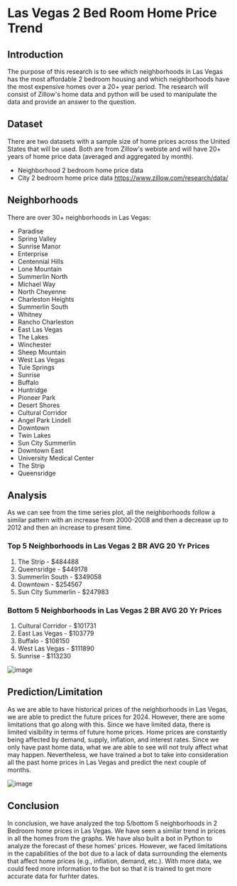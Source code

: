 # Las Vegas 2 Bed Room Home Price Trend

## Introduction
The purpose of this research is to see which neighborhoods in Las Vegas has the most affordable 2 bedroom housing and which neighborhoods have the most expensive homes over a 20+ year period. The research will consist of Zillow's home data and python will be used to manipulate the data and provide an answer to the question.

## Dataset
There are two datasets with a sample size of home prices across the United States that will be used. Both are from Zillow's webiste and will have 20+ years of home price data (averaged and aggregated by month). 
* Neighborhood 2 bedroom home price data
* City 2 bedroom home price data
https://www.zillow.com/research/data/

## Neighborhoods
There are over 30+ neighborhoods in Las Vegas:
* Paradise
* Spring Valley
* Sunrise Manor
* Enterprise
* Centennial Hills
* Lone Mountain
* Summerlin North
* Michael Way
* North Cheyenne
* Charleston Heights
* Summerlin South
* Whitney
* Rancho Charleston
* East Las Vegas
* The Lakes
* Winchester
* Sheep Mountain
* West Las Vegas
* Tule Springs
* Sunrise
* Buffalo
* Huntridge
* Pioneer Park
* Desert Shores
* Cultural Corridor
* Angel Park Lindell
* Downtown
* Twin Lakes
* Sun City Summerlin
* Downtown East
* University Medical Center
* The Strip
* Queensridge

## Analysis

As we can see from the time series plot, all the neighborhoods follow a similar pattern with an increase from 2000-2008 and then a decrease up to 2012 and then an increase to present time. 

### Top 5 Neighborhoods in Las Vegas 2 BR AVG 20 Yr Prices
1. The Strip - $484488
2. Queensridge - $449178
3. Summerlin South - $349058
4. Downtown - $254567
5. Sun City Summerlin - $247983

### Bottom 5 Neighborhoods in Las Vegas 2 BR AVG 20 Yr Prices 
1. Cultural Corridor - $101731
2. East Las Vegas - $103779
3. Buffalo - $108150
4. West Las Vegas - $111890
5. Sunrise - $113230

![image](https://github.com/dyoon11/Las-Vegas-2BR-Home-Prices-Trend/assets/147287123/3d56b1fa-2693-41a6-946b-7b8352204c95)

## Prediction/Limitation

As we are able to have historical prices of the neighborhoods in Las Vegas, we are able to predict the future prices for 2024. However, there are some limitations that go along with this. Since we have limited data, there is limited visibility in terms of future home prices. Home prices are constantly being affected by demand, supply, inflation, and interest rates. Since we only have past home data, what we are able to see will not truly affect what may happen. Nevertheless, we have trained a bot to take into consideration all the past home prices in Las Vegas and predict the next couple of months. 

![image](https://github.com/dyoon11/Las-Vegas-2BR-Home-Prices-Trend/assets/147287123/86dfe7c1-f733-4b45-b0f1-aeefdc7baa25)

## Conclusion

In conclusion, we have analyzed the top 5/bottom 5 neighborhoods in 2 Bedroom home prices in Las Vegas. We have seen a similar trend in prices in all the homes from the graphs. We have also built a bot in Python to analyze the forecast of these homes' prices. However, we faced limitations in the capabilities of the bot due to a lack of data surrounding the elements that affect home prices (e.g., inflation, demand, etc.). With more data, we could feed more information to the bot so that it is trained to get more accurate data for furhter dates.
